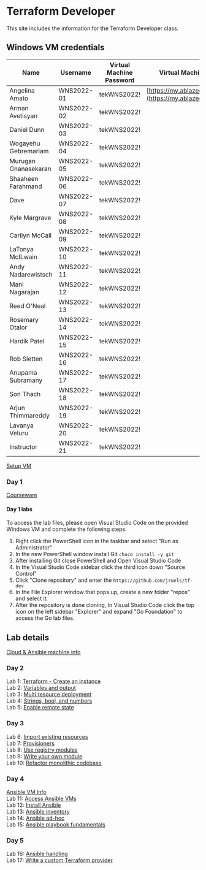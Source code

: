 # Terraform Developer

This site includes the information for the Terraform Developer class.

## Windows VM credentials 

| Name                 | Username    | Virtual Machine Password | Virtual Machine Portal                  |
|----------------------|------------|--------------------------|-----------------------------------------|
| Angelina Amato       | WNS2022-01  | tekWNS2022!              | [https://my.ablazedesktop.com](https://my.ablazedesktop.com) |
| Arman Avetisyan      | WNS2022-02  | tekWNS2022!              |                                         |
| Daniel Dunn          | WNS2022-03  | tekWNS2022!              |                                         |
| Wogayehu Gebremariam | WNS2022-04  | tekWNS2022!              |                                         |
| Murugan Gnanasekaran | WNS2022-05  | tekWNS2022!              |                                         |
| Shaaheen Farahmand   | WNS2022-06  | tekWNS2022!              |                                         |
| Dave                 | WNS2022-07  | tekWNS2022!              |                                         |
| Kyle Margrave        | WNS2022-08  | tekWNS2022!              |                                         |
| Carilyn McCall       | WNS2022-09  | tekWNS2022!              |                                         |
| LaTonya McILwain     | WNS2022-10  | tekWNS2022!              |                                         |
| Andy Nadarewistsch   | WNS2022-11  | tekWNS2022!              |                                         |
| Mani Nagarajan       | WNS2022-12  | tekWNS2022!              |                                         |
| Reed O'Neal          | WNS2022-13  | tekWNS2022!              |                                         |
| Rosemary Otalor      | WNS2022-14  | tekWNS2022!              |                                         |
| Hardik Patel         | WNS2022-15  | tekWNS2022!              |                                         |
| Rob Sletten          | WNS2022-16  | tekWNS2022!              |                                         |
| Anupama Subramany    | WNS2022-17  | tekWNS2022!              |                                         |
| Son Thach           | WNS2022-18  | tekWNS2022!              |                                         |
| Arjun Thimmareddy   | WNS2022-19  | tekWNS2022!              |                                         |
| Lavanya Veluru      | WNS2022-20  | tekWNS2022!              |                                         |
| Instructor          | WNS2022-21  | tekWNS2022!              |                                         |

[Setup VM](labs/setup.md)

### Day 1 
[Courseware](https://github.com/jruels/tf-dev/raw/refs/heads/main/Go%20courseware%20and%20labs/Courseware%20Day%201.zip)

#### Day 1 labs 
To access the lab files, please open Visual Studio Code on the provided Windows VM and complete the following steps. 

1. Right click the PowerShell icon in the taskbar and select "Run as Administrator"
2. In the new PowerShell window install Git `choco install -y git`
3. After installing Git close PowerShell and Open Visual Studio Code
4. In the Visual Studio Code sidebar click the third icon down "Source Control"
5. Click "Clone repository" and enter the `https://github.com/jruels/tf-dev`
6. In the File Explorer window that pops up, create a new folder "repos" and select it. 
7. After the repository is done cloning, In Visual Studio Code click the top icon on the left sidebar "Explorer" and expand "Go Foundation" to access the Go lab files.

## Lab details 
[Cloud & Ansible machine info](https://docs.google.com/spreadsheets/d/1gTV6btPeIyyXylRkDn2_LNbWkf9BGU6wsi5eIb-ynLY/edit?gid=2103659978#gid=2103659978)


### Day 2
Lab 1: [Terraform - Create an instance](labs/tf-first-instance)    
Lab 2: [Variables and output](labs/tf-variables-and-output)   
Lab 3: [Multi resource deployment](labs/tf-more-variables)   
Lab 4: [Strings, bool, and numbers](labs/tf-even-more-variables)   
Lab 5: [Enable remote state](labs/tf-remote-state)   

### Day 3
Lab 6: [Import existing resources](labs/tf-import)   
Lab 7: [Provisioners](labs/tf-provisioner)   
Lab 8: [Use registry modules](labs/tf-module)   
Lab 9: [Write your own module](labs/tf-write-module)   
Lab 10: [Refactor monolithic codebase](labs/tf-refactor)   

### Day 4
[Ansible VM Info](ansible-vms.md)   
Lab 11: [Access Ansible VMs](labs/ssh-setup)   
Lab 12: [Install Ansible](labs/setup-ansible)   
Lab 13: [Ansible inventory](labs/inventory)   
Lab 14: [Ansible ad-hoc](labs/ad-hoc)   
Lab 15: [Ansible playbook fundamentals](labs/playbook-fun)   

### Day 5
Lab 16: [Ansible handling](labs/error-handling)   
Lab 17: [Write a custom Terraform provider](labs/write-custom-provider)   
